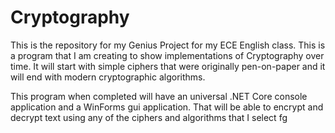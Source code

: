 # Cryptography

This is the repository for my Genius Project for my ECE English class. This is a program that I am creating to show implementations of Cryptography over time. It will start with simple ciphers that were originally pen-on-paper and it will end with modern cryptographic algorithms.

This program when completed will have an universal .NET Core console application and a WinForms gui application. That will be able to encrypt and decrypt text using any of the ciphers and algorithms that I select fg


<!--stackedit_data:
eyJoaXN0b3J5IjpbNTA3MzQwMjM1LDEzMTM0MzAxNjQsLTEwMz
c2MTk3MzhdfQ==
-->